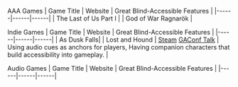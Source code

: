 AAA Games
| Game Title | Website | Great Blind-Accessible Features |
|------|------|------|
| The Last of Us Part I |
| God of War Ragnarök |


Indie Games
| Game Title | Website | Great Blind-Accessible Features |
|------|------|------|
| As Dusk Falls|
| Lost and Hound | [Steam](https://store.steampowered.com/app/1054350/Lost_and_Hound/) [GAConf Talk](https://youtu.be/SNgIg0o-aCg) | Using audio cues as anchors for players, Having companion characters that build accessibility into gameplay. |

Audio Games
| Game Title | Website | Great Blind-Accessible Features |
|------|------|------|

